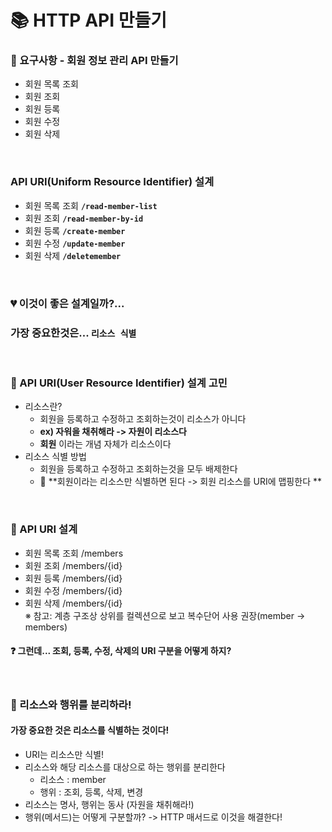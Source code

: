 # 📚 HTTP API 만들기

### 🌟 요구사항 - 회원 정보 관리 API 만들기
- 회원 목록 조회
- 회원 조회
- 회원 등록
- 회원 수정
- 회원 삭제

<br>

### API URI(Uniform Resource Identifier) 설계
- 회원 목록 조회 **`/read-member-list`**
- 회원 조회 **`/read-member-by-id`**
- 회원 등록 **`/create-member`**
- 회원 수정 **`/update-member`**
- 회원 삭제 **`/deletemember`**

<br>

### 💔 이것이 좋은 설계일까?...

### 가장 중요한것은... `리소스 식별`

<br>

### 🔎 API URI(User Resource Identifier) 설계 고민
- 리소스란?
  - 회원을 등록하고 수정하고 조회하는것이 리소스가 아니다
  -  **ex) 자워을 채취해라 -> 자원이 리소스다**  
  -  **회원** 이라는 개념 자체가 리소스이다  
- 리소스 식별 방법
  - 회원을 등록하고 수정하고 조회하는것을 모두 배제한다
  - 🌟 **회원이라는 리소스만 식별하면 된다 -> 회원 리소스를 URI에 맵핑한다 ** 

<br>

### 🔎 API URI 설계
- 회원 목록 조회 /members
- 회원 조회 /members/{id}
- 회원 등록 /members/{id}
- 회원 수정 /members/{id}
- 회원 삭제 /members/{id}  <br>
※ 참고: 계층 구조상 상위를 컬렉션으로 보고 복수단어 사용 권장(member -> members)
#### ❓ 그런데... 조회, 등록, 수정, 삭제의 URI 구분을 어떻게 하지?

<br>

###  🔎 리소스와 행위를 분리하라!
#### 가장 중요한 것은 리소스를 식별하는 것이다!

- URI는 리소스만 식별!
- 리소스와 해당 리소스를 대상으로 하는 행위를 분리한다
  - 리소스 : member
  - 행위 : 조회, 등록, 삭제, 변경
- 리소스는 명사, 행위는 동사 (자원을 채취해라!)
- 행위(메서드)는 어떻게 구분할까? -> HTTP 매서드로 이것을 해결한다!

